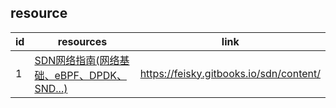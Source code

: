 ## resource

|id|resources|link|
|--|---------|-----|
|1|[SDN网络指南(网络基础、eBPF、DPDK、SND...)](https://feisky.gitbooks.io/sdn/content/)|https://feisky.gitbooks.io/sdn/content/|